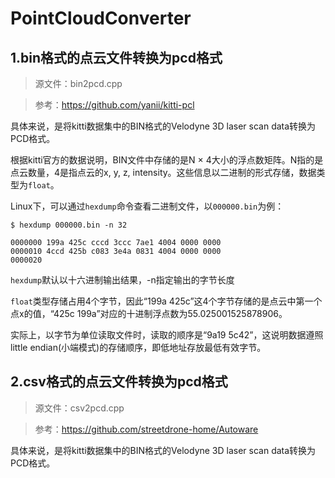 # PointCloudConverter
## 1.bin格式的点云文件转换为pcd格式
> 源文件：bin2pcd.cpp

> 参考：https://github.com/yanii/kitti-pcl


具体来说，是将kitti数据集中的BIN格式的Velodyne 3D laser scan data转换为PCD格式。

根据kitti官方的数据说明，BIN文件中存储的是N $\times$ 4大小的浮点数矩阵。N指的是点云数量，4是指点云的x, y, z, intensity。这些信息以二进制的形式存储，数据类型为`float`。

Linux下，可以通过`hexdump`命令查看二进制文件，以`000000.bin`为例：


```$ hexdump 000000.bin -n 32```

```
0000000 199a 425c cccd 3ccc 7ae1 4004 0000 0000
0000010 4ccd 425b c083 3e4a 0831 4004 0000 0000
0000020
```
`hexdump`默认以十六进制输出结果，-n指定输出的字节长度


`float`类型存储占用4个字节，因此“199a 425c”这4个字节存储的是点云中第一个点x的值，“425c 199a”对应的十进制浮点数为55.025001525878906。


实际上，以字节为单位读取文件时，读取的顺序是“9a19 5c42”，这说明数据遵照little endian(小端模式)的存储顺序，即低地址存放最低有效字节。

## 2.csv格式的点云文件转换为pcd格式
> 源文件：csv2pcd.cpp

> 参考：https://github.com/streetdrone-home/Autoware


具体来说，是将kitti数据集中的BIN格式的Velodyne 3D laser scan data转换为PCD格式。
